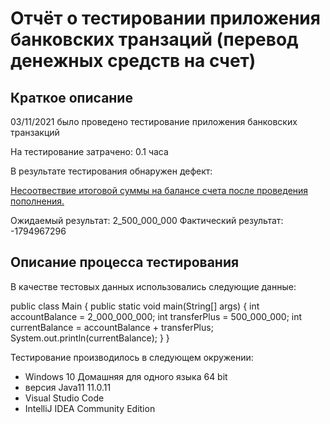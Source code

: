 # Отчёт о тестировании приложения банковских транзаций (перевод денежных средств на счет) 

## Краткое описание

03/11/2021  было проведено тестирование приложения банковских транзакций 

На тестирование затрачено: 0.1 часа 

В результате тестирования обнаружен дефект:

[Несоотвествие итоговой суммы на балансе счета после проведения пополнения.](https://github.com/eavasil/1.2.1-money-transfer/issues/1#issue-1043132585) 

Ожидаемый результат: 2_500_000_000
Фактический результат:  -1794967296

## Описание процесса тестирования

В качестве тестовых данных использовались следующие данные: 

public class Main {
    public static void main(String[] args) {
        int accountBalance = 2_000_000_000;
        int transferPlus = 500_000_000;
        int currentBalance = accountBalance + transferPlus;
        System.out.println(currentBalance);
    }
}

Тестирование производилось в следующем окружении:
* Windows 10 Домашняя для одного языка 64 bit
* версия Java11 11.0.11
* Visual Studio Code
* IntelliJ IDEA Community Edition